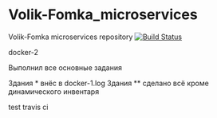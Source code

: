 # Volik-Fomka_microservices
Volik-Fomka microservices repository
[![Build Status](https://travis-ci.com/Volik-Fomka/Volik-Fomka_microservices.svg?branch=main)](https://travis-ci.com/Volik-Fomka/Volik-Fomka_microservices)



docker-2

Выполнил все основные задания

Здания * внёс в docker-1.log
Здания ** сделано всё кроме динамического инвентаря

test travis ci